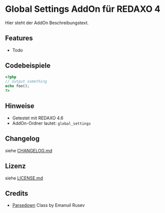 Global Settings AddOn für REDAXO 4
==================================

Hier steht der AddOn Beschreibungstext.

Features
--------

* Todo

Codebeispiele
-------------

```php
<?php
// output something
echo foo();
?>
```

Hinweise
--------

* Getestet mit REDAXO 4.6
* AddOn-Ordner lautet: `global_settings`

Changelog
---------

siehe [CHANGELOG.md](CHANGELOG.md)

Lizenz
------

siehe [LICENSE.md](LICENSE.md)

Credits
-------

* [Parsedown](http://parsedown.org/) Class by Emanuil Rusev
